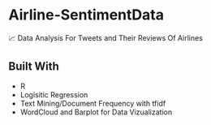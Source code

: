 # Airline-SentimentData
📈 Data Analysis For Tweets and Their Reviews Of Airlines
## Built With 
- R 
- Logisitic Regression
- Text Mining/Document Frequency with tfidf 
- WordCloud and Barplot for Data Vizualization 
